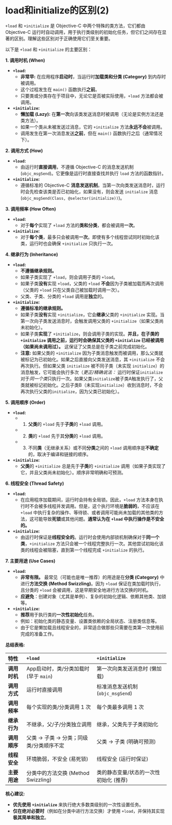# load和initialize的区别(2)

`+load` 和 `+initialize` 是 Objective-C 中两个特殊的类方法，它们都由 Objective-C 运行时自动调用，用于执行类级别的初始化任务，但它们之间存在显著的区别。理解这些区别对于正确使用它们至关重要。

以下是 `+load` 和 `+initialize` 的主要区别：

**1. 调用时机 (When)**

*   **`+load`:**
    *   **非常早:** 在应用程序**启动时**，当运行时**加载类和分类 (Category)** 到内存时被调用。
    *   这个过程发生在 `main()` 函数执行**之前**。
    *   只要类或分类存在于项目中，无论它是否被实际使用，`+load` 方法都会被调用。
*   **`+initialize`:**
    *   **懒加载 (Lazy):** 在**第一次**向该类发送消息时被调用（无论是实例方法还是类方法）。
    *   如果一个类从未被发送过消息，它的 `+initialize` 方法**永远不会**被调用。
    *   调用发生在第一次消息发送**之前**，但在 `main()` 函数执行之后（通常情况下）。

**2. 调用方式 (How)**

*   **`+load`:**
    *   由运行时**直接调用**，不遵循 Objective-C 的消息发送机制 (`objc_msgSend`)。它更像是运行时直接查找并执行 `load` 方法的函数指针。
*   **`+initialize`:**
    *   遵循标准的 Objective-C **消息发送机制**。当第一次向类发送消息时，运行时会先检查该类是否已初始化，如果没有，则会发送 `initialize` 消息 (`objc_msgSend(Class, @selector(initialize))`)。

**3. 调用频率 (How Often)**

*   **`+load`:**
    *   对于**每个**实现了 `+load` 方法的**类和分类**，都会被调用**一次**。
*   **`+initialize`:**
    *   对于**每个类**，最多只会被调用**一次**。即使有多个线程尝试同时初始化该类，运行时也会确保 `+initialize` 只执行一次。

**4. 继承行为 (Inheritance)**

*   **`+load`:**
    *   **不遵循继承规则。**
    *   如果子类实现了 `+load`，则会调用子类的 `+load`。
    *   如果子类**没有**实现 `+load`，父类的 `+load` **不会**因为子类被加载而再次调用（父类的 `+load` 只在父类自己被加载时调用一次）。
    *   父类、子类、分类的 `+load` 调用是**独立**的。
*   **`+initialize`:**
    *   **遵循标准的继承规则。**
    *   如果子类**没有**实现 `+initialize`，它会**继承**父类的 `+initialize` 实现。当第一次向子类发送消息时，会触发调用父类的 `+initialize`（如果父类尚未初始化）。
    *   如果子类**实现**了 `+initialize`，则会调用子类的实现。**并且，在子类的 `+initialize` 调用之前，运行时会确保其父类的 `+initialize` 已经被调用（如果尚未调用过）。** 这保证了父类总是在子类之前完成初始化。
    *   **注意:** 如果父类的 `+initialize` 因为子类消息触发而被调用，那么父类就被标记为已初始化。如果之后直接向父类发送消息，其 `+initialize` 不会再次执行。但如果父类 `initialize` 被不同子类（未实现 `initialize`）的消息触发，它可能会执行多次（*更正/精确说法：* 运行时保证`initialize`对于*同一个类*只执行一次。如果父类`initialize`被子类A触发执行了，父类就被标记初始化。之后子类B（未实现`initialize`）收到消息时，不会再次执行父类的`initialize`，因为父类已初始化）。

**5. 调用顺序 (Order)**

*   **`+load`:**
    *   1.  **父类**的 `+load` 先于**子类**的 `+load` 调用。
    *   2.  **类**的 `+load` 先于其**分类**的 `+load` 调用。
    *   3.  不同**类**（无继承关系）或不同**分类**之间的 `+load` 调用顺序是**不确定**的，取决于编译和链接的顺序。
*   **`+initialize`:**
    *   **父类**的 `+initialize` 总是先于**子类**的 `+initialize` 调用（如果子类实现了它，并且父类尚未初始化）。顺序非常明确和可预测。

**6. 线程安全 (Thread Safety)**

*   **`+load`:**
    *   在应用程序加载期间，运行时会持有全局锁。因此，`+load` 方法本身在执行时不会被多线程并发调用。但是，这个执行环境是**脆弱的**，不应该在 `+load` 中执行复杂的操作、等待锁、或者调用可能尚未加载的其他类的方法，这可能导致**死锁**或其他问题。**通常认为在 `+load` 中执行操作是不安全的。**
*   **`+initialize`:**
    *   由运行时保证是**线程安全的**。运行时会使用内部锁机制确保对于**同一个类**，`+initialize` 方法只会被一个线程完整执行一次。其他尝试初始化该类的线程会被阻塞，直到第一个线程完成 `+initialize` 的执行。

**7. 主要用途 (Use Cases)**

*   **`+load`:**
    *   **非常有限。** 最常见（可能也是唯一推荐）的用途是在**分类 (Category)** 中进行**方法交换 (Method Swizzling)**。因为 `+load` 保证在类加载时执行，且分类的 `+load` 会被调用，这是早期安全地进行方法交换的时机。
    *   **应避免**：创建对象（尤其是单例）、复杂的初始化逻辑、依赖其他类、加锁等。
*   **`+initialize`:**
    *   **推荐**用于执行类的**一次性初始化**任务。
    *   例如：初始化类的静态变量、设置类依赖的全局状态、注册类信息等。
    *   由于它是懒加载且线程安全的，非常适合做那些只需要在类第一次使用前完成的准备工作。

**总结表格:**

| 特性         | `+load`                                   | `+initialize`                          |
| :----------- | :---------------------------------------- | :------------------------------------- |
| **调用时机** | App启动时，类/分类加载时 (早于 `main`)    | 第一次向类发送消息时 (懒加载)          |
| **调用方式** | 运行时直接调用                            | 标准消息发送机制 (`objc_msgSend`)      |
| **调用频率** | 每个实现的类/分类调用 1 次                | 每个类最多调用 1 次                    |
| **继承行为** | 不继承，父/子/分类独立调用                | 继承，父类先于子类初始化               |
| **调用顺序** | 父类 -> 子类 -> 分类；同级类/分类顺序不定 | 父类 -> 子类 (明确可预测)              |
| **线程安全** | 环境脆弱，不安全 (易死锁)                 | 线程安全 (运行时保证)                  |
| **主要用途** | 分类中的方法交换 (Method Swizzling)       | 类的静态变量/状态的一次性初始化 (推荐) |

**核心建议:**

*   **优先使用 `+initialize`** 来执行绝大多数类级别的一次性设置任务。
*   **仅在绝对必要时**（例如在分类中进行方法交换）才使用 `+load`，并保持其实现**极其简单和独立**。